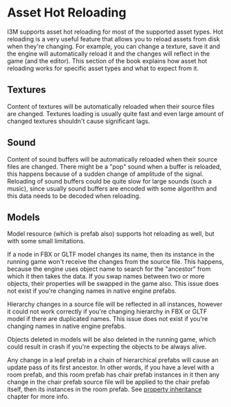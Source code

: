 # Asset Hot Reloading

I3M supports asset hot reloading for most of the supported asset types. Hot reloading is a very useful feature that 
allows you to reload assets from disk when they're changing. For example, you can change a texture, save it and the
engine will automatically reload it and the changes will reflect in the game (and the editor). This section of the book
explains how asset hot reloading works for specific asset types and what to expect from it.

## Textures

Content of textures will be automatically reloaded when their source files are changed. Textures loading is usually quite
fast and even large amount of changed textures shouldn't cause significant lags. 

## Sound

Content of sound buffers will be automatically reloaded when their source files are changed. There might be a "pop" sound
when a buffer is reloaded, this happens because of a sudden change of amplitude of the signal. Reloading of sound buffers
could be quite slow for large sounds (such a music), since usually sound buffers are encoded with some algorithm and this
data needs to be decoded when reloading.

## Models 

Model resource (which is prefab also) supports hot reloading as well, but with some small limitations. 

If a node in FBX or GLTF model changes its name, then its instance in the running game won't receive the changes from 
the source file. This happens, because the engine uses object name to search for the "ancestor" from which it then takes 
the data. If you swap names between two or more objects, their properties will be swapped in the game also. This issue
does not exist if you're changing names in native engine prefabs. 

Hierarchy changes in a source file will be reflected in all instances, however it could not work correctly if you're changing
hierarchy in FBX or GLTF model if there are duplicated names. This issue does not exist if you're changing names in native 
engine prefabs.

Objects deleted in models will be also deleted in the running game, which could result in crash if you're expecting the
objects to be always alive.

Any change in a leaf prefab in a chain of hierarchical prefabs will cause an update pass of its first ancestor. In other 
words, if you have a level with a room prefab, and this room prefab has chair prefab instances in it then any change in the 
chair prefab source file will be applied to the chair prefab itself, then its instances in the room prefab. See 
[property inheritance](../scene/inheritance.md) chapter for more info.